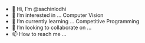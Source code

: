 - 👋 Hi, I’m @sachinlodhi
- 👀 I’m interested in ... Computer Vision
- 🌱 I’m currently learning ... Competitive Programming
- 💞️ I’m looking to collaborate on ... 
- 📫 How to reach me ...

<!---
sachinlodhi/sachinlodhi is a ✨ special ✨ repository because its `README.md` (this file) appears on your GitHub profile.
You can click the Preview link to take a look at your changes.
--->
